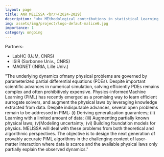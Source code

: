 ```yaml
---
layout: page
title: ANR MELISSA <br/>(2024-2029)
description: "<b> MEthodological contributions in statistical Learning InSpired by SurfAce engineering</b> <br/>LabHC (UJM, CNRS) <br/>ISIR (Sorbonne Univ., CNRS) <br/>MAGNET (INRIA, Lille Univ.)"
img: assets/img/project/logo-defaut-malice6.jpg
importance: 1
category: ongoing
---
```


Partners:

- LabHC (UJM, CNRS)
- ISIR (Sorbonne Univ., CNRS)
- MAGNET (INRIA, Lille Univ.)

"The underlying dynamics ofmany physical problems are governed by parameterized partial differential
equations (PDEs). Despite important scientific advances in numerical simulation, solving efficiently
PDEs remains complex and often prohibitively expensive. Physics-informedMachine Learning (PiML)
has recently emerged as a promising way to learn efficient surrogate solvers, and augment the physical
laws by leveraging knowledge extracted from data. Despite indisputable advances, several open
problems remain to be addressed in PIML: (i) Deriving generalization guarantees; (ii) Learning with a
limited amount of data; (iii) Augmenting partially known physical laws; (v)Modeling uncertainty; (vi)
Building foundation models for physics. MELISSA will deal with these problems from both theoretical
and algorithmic perspectives. The objective is to design the next generation of provably accurate PIML
algorithms in the challenging context of laser-matter interaction where data is scarce and the available
physical laws only partially explain the observed dynamics."
